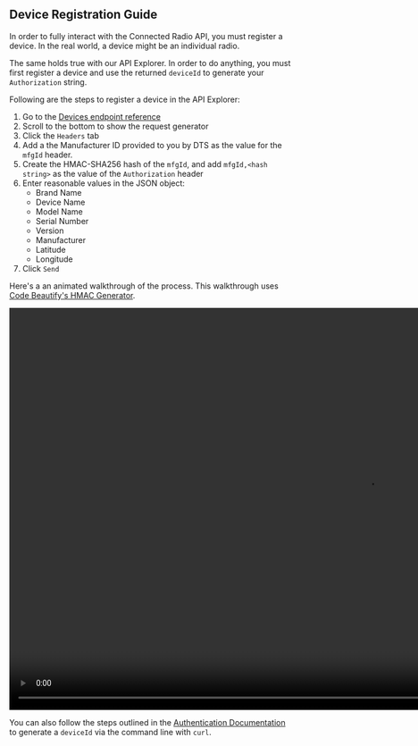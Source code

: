 ## Device Registration Guide 

In order to fully interact with the Connected Radio API, you must register a device. In the real world, a device might be an individual radio. 

The same holds true with our API Explorer. In order to do anything, you must first register a device and use the returned `deviceId` to generate your `Authorization` string.

Following are the steps to register a device in the API Explorer:

1. Go to the [Devices endpoint reference](/api-reference/devices/postdevices)
2. Scroll to the bottom to show the request generator
3. Click the `Headers` tab
4. Add a the Manufacturer ID provided to you by DTS as the value for the `mfgId` header.
5. Create the HMAC-SHA256 hash of the `mfgId`, and add `mfgId,<hash string>` as the value of the `Authorization` header
6. Enter reasonable values in the JSON object:
   - Brand Name
   - Device Name
   - Model Name
   - Serial Number
   - Version
   - Manufacturer
   - Latitude
   - Longitude
7. Click `Send`

Here's a an animated walkthrough of the process. This walkthrough uses [Code Beautify's HMAC Generator](http://codebeautify.org/hmac-generator).

<video width="1280" height="720" controls>
  <source src="https://s.cnrd.io/other/device_registration_guide.mp4" type="video/mp4">Your browser does not support HTML5 video.</video>

You can also follow the steps outlined in the [Authentication Documentation](/#authentication) to generate a `deviceId` via the command line with `curl`.


